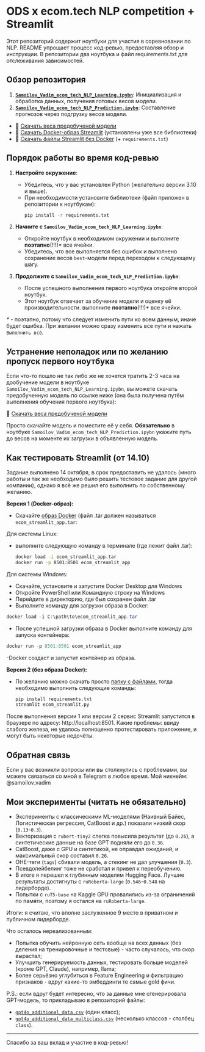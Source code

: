 # ODS x ecom.tech NLP competition + Streamlit

Этот репозиторий содержит ноутбуки для участия в соревновании по NLP. README упрощает процесс код-ревью, предоставляя обзор и инструкции. В репозитории два ноутбука и файл requirements.txt для отслеживания зависимостей.

## Обзор репозитория

1. [**`Samoilov_Vadim_ecom_tech_NLP_Learning.ipybn`**](https://github.com/metanovus/ecom-tech-nlp-comp/blob/master/Samoilov_Vadim_ecom_tech_NLP_Learning.ipynb): Инициализация и обработка данных, получения готовых весов модели.
2. [**`Samoilov_Vadim_ecom_tech_NLP_Prediction.ipybn`**](https://github.com/metanovus/ecom-tech-nlp-comp/blob/master/Samoilov_Vadim_ecom_tech_NLP_Prediction.ipynb): Составление прогнозов через подгрузку весов модели.

- 🔗 [Скачать веса предобученой модели](https://drive.google.com/file/d/1FBfKdnTpTEdcioNvNZ43ky2mkWhF-M3N/view?usp=drive_link)
- 🔗 [Скачать Docker-образ Streamlit](https://drive.google.com/file/d/1LUDDnpkZhBJv7KpZqaH3QioIYL2VXV3o/view?usp=sharing) (установлены уже все библиотеки)
- 🔗 [Скачать файлы Streamlit без Docker](https://drive.google.com/drive/folders/1_xf5iDOH1ZgKiDmM5pu7E9h6rEKugNVW?usp=sharing) (+ `requirements.txt`)

## Порядок работы во время код-ревью

1. **Настройте окружение**:
   - Убедитесь, что у вас установлен Python (желательно версии 3.10 и выше).
   - При необходимости установите библиотеки (файл приложен в репозитории к ноутбукам):
     ```bash
     pip install -r requirements.txt
     ```

3. **Начните с `Samoilov_Vadim_ecom_tech_NLP_Learning.ipybn`**:
   - Откройте ноутбук в необходимом окружении и выполните **поэтапно**(!!!)*  все ячейки.
   - Убедитесь, что все выполняется без ошибок и выполнено сохранение весов `best`-модели перед переходом к следующему шагу.

4. **Продолжите с `Samoilov_Vadim_ecom_tech_NLP_Prediction.ipybn`**:
   - После успешного выполнения первого ноутбука откройте второй ноутбук.
   - Этот ноутбук отвечает за обучение модели и оценку её производительности. выполните **поэтапно**(!!!)*  все ячейки.
     
_*_ _-_ поэтапно, потому что следует изменить пути ко всем данным, иначе будет ошибка. При желании можно сразу изменить все пути и нажать `Выполнить всё`.

## Устранение неполадок или по желанию пропуск первого ноутбука

Если что-то пошло не так либо же не хочется тратить 2-3 часа на дообучение модели в ноутбуке `Samoilov_Vadim_ecom_tech_NLP_Learning.ipybn`, вы можете скачать предобученную модель по ссылке ниже (она была получена путём выполнения обучения первого ноутбука):

🔗 [Скачать веса предобученой модели](https://drive.google.com/file/d/1FBfKdnTpTEdcioNvNZ43ky2mkWhF-M3N/view?usp=drive_link)

Просто скачайте модель и поместите её у себя. **Обязательно** в ноутбуке `Samoilov_Vadim_ecom_tech_NLP_Prediction.ipybn` укажите путь до весов на моменте их загрузки в объявленную модель.

## Как тестировать Streamlit (от 14.10)

Задание выполнено 14 октября, в срок предоставить не удалось (много работы и так же необходимо было решить тестовое задание для другой компании), однако я всё же решил его выполнить по собственному желанию.

**Версия 1 (Docker-образ):**
- Скачайте [образ Docker](https://drive.google.com/file/d/1LUDDnpkZhBJv7KpZqaH3QioIYL2VXV3o/view?usp=sharing) (файл .tar должен называться `ecom_streamlit_app.tar`:

Для системы Linux:
- выполните следующую команду в терминале (где лежит файл .tar):
  ```bash
  docker load -i ecom_streamlit_app.tar
  docker run -p 8501:8501 ecom_streamlit_app
  ```
Для системы Windows:
- Скачайте, установите и запустите Docker Desktop для Windows
- Откройте PowerShell или Командную строку на Windows
- Перейдите в директорию, где был сохранен файл .tar
- Выполните команду для загрузки образа в Docker:
```powershell
docker load -i C:\path\to\ecom_streamlit_app.tar
```
- После успешной загрузки образа в Docker выполните команду для запуска контейнера:
```powershell
docker run -p 8501:8501 ecom_streamlit_app
```
-Docker создаст и запустит контейнер из образа.

**Версия 2 (без образа Docker):**
- По желанию можно скачать просто [папку с файлами](https://drive.google.com/drive/folders/1_xf5iDOH1ZgKiDmM5pu7E9h6rEKugNVW?usp=sharing), тогда необходимо выполнить следующие команды:
  ```bash
  pip install requirements.txt
  streamlit ecom_streamlit.py
  ```

После выполнения версии 1 или версии 2 сервис Streamlit запустится в браузере по адресу: http://localhost:8501.
Какие проблемы: ввиду слабого железа, не удалось полноценно протестировать приложение, и могут быть некоторые недочёты.

## Обратная связь

Если у вас возникли вопросы или вы столкнулись с проблемами, вы можете связаться со мной в Telegram в любое время. Мой никнейм: @samoilov_vadim

## Мои эксперименты (читать не обязательно)

- Эксперименты с классическими ML-моделями (Наивный Байес, Логистическая регрессия, CatBoost и др.) показали низкий скор (`0.13`-`0.3`).
- Векторизация с `rubert-tiny2` слегка повысила результат (до `0.26`), а синтетические данные на базе GPT подняли его до `0.36`.
- CatBoost, даже с GPU и синтетикой, не оправдал ожиданий, и максимальный скор составил `0.26`.
- ОHE-теги (`tags`) сбивали модель, а стекинг не дал улучшения (`0.3`).
- Псевдолейбелинг тоже не сработал и привел к переобучению.
- В итоге я перешел к глубинным моделям Hugging Face. Лучшие результаты достигнуты с `ruRoberta-large` (`0.546`–`0.548` на лидерборде).
- Попытки с `ruT5-base` на Kaggle GPU провалились из-за ограничений по памяти, поэтому я остался на `ruRoberta-large`.

Итоги: я считаю, что вполне заслуженное 9 место в приватном и публичном лидерборде.

Что осталось нереализованным:
- Попытка обучить нейронную сеть вообще на всех данных (без деления на тренировочные и тестовые) - часто случалось, что скор вырастал;
- Улучшить генерируемость данных, тестировать больше моделей (кроме GPT, Claude), например, llama;
- Более серьёзно углубиться в Feature Engineering и фильтрацию признаков - вдруг какие-то эмбеддинги те самые gold фичи.

P.S.: если вдруг будет интересно, что за данные мне сгенерировала GPT-модель, то прикладываю в репозиторий файлы: 
- [`gpt4o_additional_data.csv`](https://github.com/metanovus/ecom-tech-nlp-comp/blob/master/gpt4o_additional_data.csv) (один класс);
- [`gpt4o_additional_data_multiclass.csv`](https://github.com/metanovus/ecom-tech-nlp-comp/blob/master/gpt4o_additional_data_multiclass.csv) (несколько классов - столбец `class`).

---

Спасибо за ваш вклад и участие в код-ревью!
